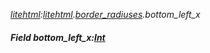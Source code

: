 _[litehtml](../../modules/litehtml/litehtml-module.md):[litehtml](../../modules/litehtml/litehtml-module.md).[border\_radiuses](../../modules/litehtml/litehtml-border_radiuses.md).bottom\_left\_x_
##### Field bottom\_left\_x:[Int](../../modules/wonkey/wonkey-types-int.md)
